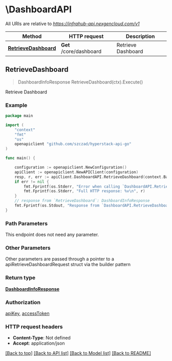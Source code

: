 # \DashboardAPI

All URIs are relative to *https://infrahub-api.nexgencloud.com/v1*

Method | HTTP request | Description
------------- | ------------- | -------------
[**RetrieveDashboard**](DashboardAPI.md#RetrieveDashboard) | **Get** /core/dashboard | Retrieve Dashboard



## RetrieveDashboard

> DashboardInfoResponse RetrieveDashboard(ctx).Execute()

Retrieve Dashboard



### Example

```go
package main

import (
	"context"
	"fmt"
	"os"
	openapiclient "github.com/szczad/hyperstack-api-go"
)

func main() {

	configuration := openapiclient.NewConfiguration()
	apiClient := openapiclient.NewAPIClient(configuration)
	resp, r, err := apiClient.DashboardAPI.RetrieveDashboard(context.Background()).Execute()
	if err != nil {
		fmt.Fprintf(os.Stderr, "Error when calling `DashboardAPI.RetrieveDashboard``: %v\n", err)
		fmt.Fprintf(os.Stderr, "Full HTTP response: %v\n", r)
	}
	// response from `RetrieveDashboard`: DashboardInfoResponse
	fmt.Fprintf(os.Stdout, "Response from `DashboardAPI.RetrieveDashboard`: %v\n", resp)
}
```

### Path Parameters

This endpoint does not need any parameter.

### Other Parameters

Other parameters are passed through a pointer to a apiRetrieveDashboardRequest struct via the builder pattern


### Return type

[**DashboardInfoResponse**](DashboardInfoResponse.md)

### Authorization

[apiKey](../README.md#apiKey), [accessToken](../README.md#accessToken)

### HTTP request headers

- **Content-Type**: Not defined
- **Accept**: application/json

[[Back to top]](#) [[Back to API list]](../README.md#documentation-for-api-endpoints)
[[Back to Model list]](../README.md#documentation-for-models)
[[Back to README]](../README.md)

